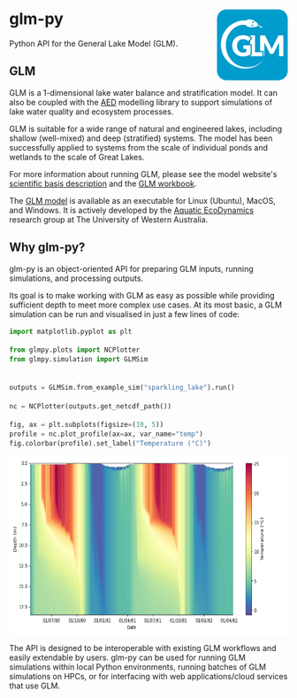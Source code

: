 # glm-py <img src="img/glmpy-square-blue.png" align="right" width="128" />

Python API for the General Lake Model (GLM).

## GLM

GLM is a 1-dimensional lake water balance and stratification model. It can also be coupled with the <a href="https://github.com/AquaticEcoDynamics/aed-science" target="_blank">AED</a> modelling library to support simulations of lake water quality and ecosystem processes.

GLM is suitable for a wide range of natural and engineered lakes, including shallow (well-mixed) and deep (stratified) systems. The model has been successfully applied to systems from the scale of individual ponds and wetlands to the scale of Great Lakes.

For more information about running GLM, please see the model website's <a href="https://aed.see.uwa.edu.au/research/models/glm/overview.html" target="_blank">scientific basis description</a> and the <a href="https://aquaticecodynamics.github.io/glm-workbook/" target="_blank">GLM workbook</a>. 

The <a href="https://github.com/AquaticEcoDynamics/glm-aed/tree/main/binaries" target="_blank">GLM model</a> is available as an executable for Linux (Ubuntu), MacOS, and Windows. It is actively developed by the 
[Aquatic EcoDynamics](https://github.com/AquaticEcoDynamics) research group at The University of Western Australia.

## Why glm-py?

glm-py is an object-oriented API for preparing GLM inputs, running simulations, and processing outputs. 

Its goal is to make working with GLM as easy as possible while providing sufficient depth to meet more complex use cases. At its most basic, a GLM simulation can be run and visualised in just a few lines of code:

```python
import matplotlib.pyplot as plt

from glmpy.plots import NCPlotter
from glmpy.simulation import GLMSim


outputs = GLMSim.from_example_sim("sparkling_lake").run()

nc = NCPlotter(outputs.get_netcdf_path())

fig, ax = plt.subplots(figsize=(10, 5))
profile = nc.plot_profile(ax=ax, var_name="temp")
fig.colorbar(profile).set_label("Temperature (°C)")
```
<img src="img/readme_profile.png" align="center" height="325" />

The API is designed to be interoperable with existing GLM workflows and easily extendable by users. glm-py can be used for running GLM simulations within local Python environments, running batches of GLM simulations on HPCs, or for interfacing with web applications/cloud services that use GLM.

